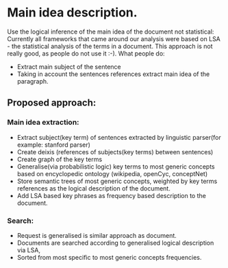 # Main idea description.

Use the logical inference of the main idea of the document not statistical:
Currently all frameworks that came around our analysis were based on LSA - the statistical analysis of the terms in a document.
This approach is not really good, as people do not use it :-).
What people do:
 * Extract main subject of the sentence
 * Taking in account the sentences references extract main idea of the paragraph.

## Proposed approach:
### Main idea extraction:
 * Extract subject(key term) of sentences extracted by linguistic parser(for example: stanford parser)
 * Create deixis (references of subjects(key terms) between sentences)
 * Create graph of the key terms
 * Generalise(via probabilistic logic) key terms to most generic concepts based on encyclopedic ontology (wikipedia, openCyc, conceptNet)
 * Store semantic trees of most generic concepts, weighted by key terms references as the logical description of the document.
 * Add LSA based key phrases as frequency based description to the document.

### Search:
 * Request is generalised is similar approach as document.
 * Documents are searched according to generalised logical description via LSA,
 * Sorted from most specific to most generic concepts frequencies.